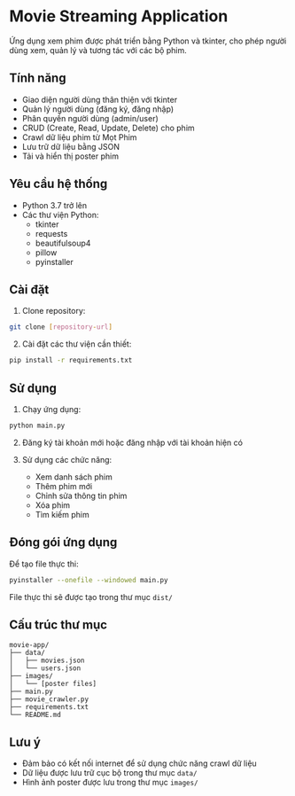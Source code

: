 # Movie Streaming Application

Ứng dụng xem phim được phát triển bằng Python và tkinter, cho phép người dùng xem, quản lý và tương tác với các bộ phim.

## Tính năng

- Giao diện người dùng thân thiện với tkinter
- Quản lý người dùng (đăng ký, đăng nhập)
- Phân quyền người dùng (admin/user)
- CRUD (Create, Read, Update, Delete) cho phim
- Crawl dữ liệu phim từ Mọt Phim
- Lưu trữ dữ liệu bằng JSON
- Tải và hiển thị poster phim

## Yêu cầu hệ thống

- Python 3.7 trở lên
- Các thư viện Python:
  - tkinter
  - requests
  - beautifulsoup4
  - pillow
  - pyinstaller

## Cài đặt

1. Clone repository:
```bash
git clone [repository-url]
```

2. Cài đặt các thư viện cần thiết:
```bash
pip install -r requirements.txt
```

## Sử dụng

1. Chạy ứng dụng:
```bash
python main.py
```

2. Đăng ký tài khoản mới hoặc đăng nhập với tài khoản hiện có

3. Sử dụng các chức năng:
   - Xem danh sách phim
   - Thêm phim mới
   - Chỉnh sửa thông tin phim
   - Xóa phim
   - Tìm kiếm phim

## Đóng gói ứng dụng

Để tạo file thực thi:
```bash
pyinstaller --onefile --windowed main.py
```

File thực thi sẽ được tạo trong thư mục `dist/`

## Cấu trúc thư mục

```
movie-app/
├── data/
│   ├── movies.json
│   └── users.json
├── images/
│   └── [poster files]
├── main.py
├── movie_crawler.py
├── requirements.txt
└── README.md
```

## Lưu ý

- Đảm bảo có kết nối internet để sử dụng chức năng crawl dữ liệu
- Dữ liệu được lưu trữ cục bộ trong thư mục `data/`
- Hình ảnh poster được lưu trong thư mục `images/` 
